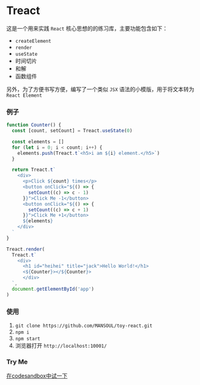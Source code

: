 # Treact

这是一个用来实践 `React` 核心思想的的练习库，主要功能包含如下：

- `createElement`
- `render`
- `useState`
- 时间切片
- 和解
- 函数组件

另外，为了方便书写方便，编写了一个类似 `JSX` 语法的小模版，用于将文本转为 `React Element`

### 例子

```js
function Counter() {
  const [count, setCount] = Treact.useState(0)

  const elements = []
  for (let i = 0; i < count; i++) {
    elements.push(Treact.t`<h5>i am ${i} element.</h5>`)
  }

  return Treact.t`
    <div>
      <p>Click ${count} times</p>
      <button onClick="${() => {
        setCount((c) => c - 1)
      }}">Click Me -1</button>
      <button onClick="${() => {
        setCount((c) => c + 1)
      }}">Click Me +1</button>
      ${elements}
    </div>
  `
}

Treact.render(
  Treact.t`
    <div>
      <h1 id="heihei" title="jack">Hello World!</h1>
      <${Counter}></${Counter}>
      </div>
  `,
  document.getElementById('app')
)
```

### 使用

1. `git clone https://github.com/MANSOUL/toy-react.git`
2. `npm i`
3. `npm start`
4. 浏览器打开 `http://localhost:10001/`

### Try Me

[在codesandbox中试一下](https://codesandbox.io/s/loving-surf-3cbtq?fontsize=14&hidenavigation=1&theme=dark)
